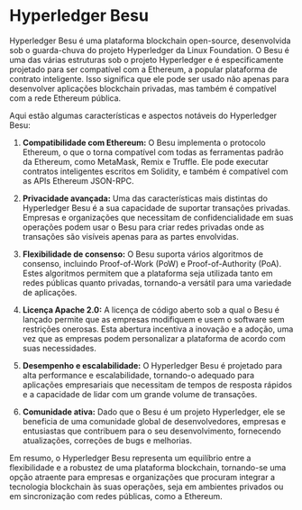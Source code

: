 # Hyperledger Besu

Hyperledger Besu é uma plataforma blockchain open-source, desenvolvida sob o guarda-chuva do projeto Hyperledger da Linux Foundation. O Besu é uma das várias estruturas sob o projeto Hyperledger e é especificamente projetado para ser compatível com a Ethereum, a popular plataforma de contrato inteligente. Isso significa que ele pode ser usado não apenas para desenvolver aplicações blockchain privadas, mas também é compatível com a rede Ethereum pública.

Aqui estão algumas características e aspectos notáveis do Hyperledger Besu:

1. **Compatibilidade com Ethereum:** O Besu implementa o protocolo Ethereum, o que o torna compatível com todas as ferramentas padrão da Ethereum, como MetaMask, Remix e Truffle. Ele pode executar contratos inteligentes escritos em Solidity, e também é compatível com as APIs Ethereum JSON-RPC.

3. **Privacidade avançada:** Uma das características mais distintas do Hyperledger Besu é a sua capacidade de suportar transações privadas. Empresas e organizações que necessitam de confidencialidade em suas operações podem usar o Besu para criar redes privadas onde as transações são visíveis apenas para as partes envolvidas.

5. **Flexibilidade de consenso:** O Besu suporta vários algoritmos de consenso, incluindo Proof-of-Work (PoW) e Proof-of-Authority (PoA). Estes algoritmos permitem que a plataforma seja utilizada tanto em redes públicas quanto privadas, tornando-a versátil para uma variedade de aplicações.

7. **Licença Apache 2.0:** A licença de código aberto sob a qual o Besu é lançado permite que as empresas modifiquem e usem o software sem restrições onerosas. Esta abertura incentiva a inovação e a adoção, uma vez que as empresas podem personalizar a plataforma de acordo com suas necessidades.

9. **Desempenho e escalabilidade:** O Hyperledger Besu é projetado para alta performance e escalabilidade, tornando-o adequado para aplicações empresariais que necessitam de tempos de resposta rápidos e a capacidade de lidar com um grande volume de transações.

11. **Comunidade ativa:** Dado que o Besu é um projeto Hyperledger, ele se beneficia de uma comunidade global de desenvolvedores, empresas e entusiastas que contribuem para o seu desenvolvimento, fornecendo atualizações, correções de bugs e melhorias.

Em resumo, o Hyperledger Besu representa um equilíbrio entre a flexibilidade e a robustez de uma plataforma blockchain, tornando-se uma opção atraente para empresas e organizações que procuram integrar a tecnologia blockchain às suas operações, seja em ambientes privados ou em sincronização com redes públicas, como a Ethereum.
